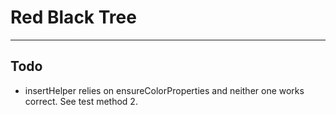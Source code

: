 # Red Black Tree
---
## Todo
 - insertHelper relies on ensureColorProperties and neither one works correct. See test method 2.
